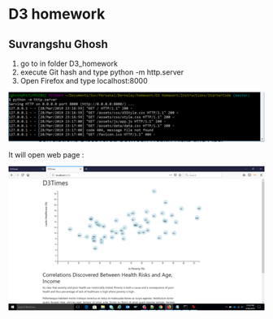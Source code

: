 ﻿# D3 homework

## Suvrangshu Ghosh

1. go to in folder D3_homework 
2. execute Git hash and type python -m http.server
3. Open Firefox and type localhost:8000

![](images/clip1.png)


It will open web page :

![](images/clip2.png)




